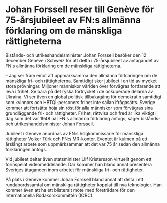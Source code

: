 # Johan Forssell reser till Genève för 75-årsjubileet av FN:s allmänna förklaring om de mänskliga rättigheterna

Bistånds- och utrikeshandelsminister Johan Forssell besöker den 12 december Genève i Schweiz för att delta i 75-årsjubileet av antagandet av FN:s allmänna förklaring om de mänskliga rättigheterna.

– Jag ser fram emot att uppmärksamma den allmänna förklaringen om de mänskliga fri- och rättigheterna. Samtidigt sker jubileet i en tid av mycket stora prövningar. Miljoner människor världen över förvägras fortfarande att leva i frihet. Se bara på det ryska förtrycket i de ockuperade delarna av Ukraina. Vi ser även en global politisk tillbakagång för demokratin samtidigt som kvinnors och HBTQI-personers frihet inte sällan ifrågasätts. Sverige kommer att fortsätta höja sin röst för alla människor som förvägras sina grundläggande fri- och rättigheter. Frihet, rättvisa och fred är lika viktigt i dag som det var 1948 när FN:s allmänna förklaring antogs, säger bistånds- och utrikeshandelsminister Johan Forssell.

Jubileet i Genève anordnas av FN:s högkommissarie för mänskliga rättigheter Volker Türk och FN:s MR-kontor. Eventet är kulmen på ett årslångt arbete som uppmärksammar att det var 75 år sedan den allmänna förklaringen antogs.

Vid jubileet deltar även statsminister Ulf Kristersson virtuellt genom ett förinspelat videomeddelande. Där kommer han bland annat presentera Sveriges åtaganden inom arbetet för mänskliga fri- och rättigheter.

På plats i Genève kommer Johan Forssell bland annat att delta i ett rundabordssamtal om mänskliga rättigheter kopplat till nya teknologier. Han kommer även att ha ett bilateralt möte med företrädare för den Internationella Rödakorskommittén (ICRC).

